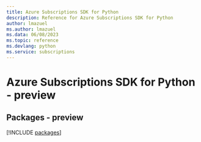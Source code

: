 ```yaml
---
title: Azure Subscriptions SDK for Python
description: Reference for Azure Subscriptions SDK for Python
author: lmazuel
ms.author: lmazuel
ms.data: 06/08/2023
ms.topic: reference
ms.devlang: python
ms.service: subscriptions
---
```

# Azure Subscriptions SDK for Python - preview
## Packages - preview
[!INCLUDE [packages](subscriptions-index.md)]